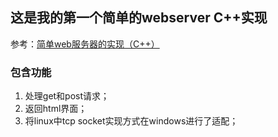## 这是我的第一个简单的webserver C++实现

参考：[简单web服务器的实现（C++）](https://blog.csdn.net/qq_36573828/article/details/82784425)

### 包含功能

1. 处理get和post请求；
2. 返回html界面；
3. 将linux中tcp socket实现方式在windows进行了适配；


